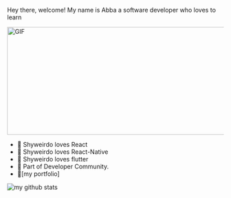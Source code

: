 Hey there, welcome!
My name is Abba a software developer who loves to learn 

<img align="center" height="250" width="600" alt="GIF" src="https://cdn.dribbble.com/users/730703/screenshots/3653295/sludinajums.gif" />


- 🌱 Shyweirdo loves React
- 🌱 Shyweirdo loves React-Native
- 🌱 Shyweirdo loves flutter
- 👯 Part of Developer Community.
- 📝[my portfolio]







![my github stats](https://github-readme-stats.vercel.app/api?username=AdamuAbba&show_icons=true&hide_border=true)
